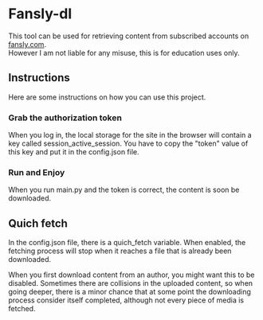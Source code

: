 # Fansly-dl

This tool can be used for retrieving content from subscribed accounts on [fansly.com](https://fansly.com).\
However I am not liable for any misuse, this is for education uses only.

## Instructions

Here are some instructions on how you can use this project.

### Grab the authorization token
When you log in, the local storage for the site in the browser will contain a key called session_active_session.
You have to copy the "token" value of this key and put it in the config.json file.

### Run and Enjoy
When you run main.py and the token is correct, the content is soon be downloaded.

## Quich fetch
In the config.json file, there is a quich_fetch variable. When enabled, the fetching process will stop when it reaches a file that is already been downloaded. 

When you first download content from an author, you might want this to be disabled.
Sometimes there are collisions in the uploaded content, so when going deeper, there is a minor chance that at some point the downloading process consider itself completed, although not every piece of media is fetched.

